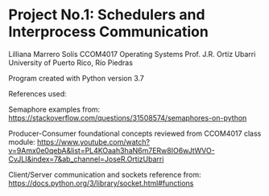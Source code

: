 # Project No.1: Schedulers and Interprocess Communication

Lilliana Marrero Solís 
CCOM4017 Operating Systems
Prof. J.R. Ortíz Ubarri
University of Puerto Rico, Río Piedras

Program created with Python version 3.7


References used:

Semaphore examples from: 
https://stackoverflow.com/questions/31508574/semaphores-on-python

Producer-Consumer foundational concepts reviewed from CCOM4017 class module: 
https://www.youtube.com/watch?v=9Amx0e0qebA&list=PL4KOaah3haN6m7ERw8IO6wJtWVO-CvJLI&index=7&ab_channel=JoseR.OrtizUbarri

Client/Server communication and sockets reference from:
https://docs.python.org/3/library/socket.html#functions 





